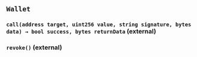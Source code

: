 ## `Wallet`






### `call(address target, uint256 value, string signature, bytes data) → bool success, bytes returnData` (external)





### `revoke()` (external)






